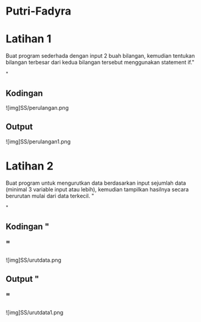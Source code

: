 # Putri-Fadyra
# Latihan 1
Buat program sederhada dengan input 2 buah bilangan, kemudian
tentukan bilangan terbesar dari kedua bilangan tersebut
menggunakan statement if."<p>"

 ## Kodingan 
 ![img]SS/perulangan.png

## Output
![img]SS/perulangan1.png 

# Latihan 2
 Buat program untuk mengurutkan data berdasarkan input sejumlah
data (minimal 3 variable input atau lebih), kemudian tampilkan
hasilnya secara berurutan mulai dari data terkecil. "<p>"

## Kodingan "<p>"
 ![img]SS/urutdata.png

## Output "<p>"
![img]SS/urutdata1.png 


